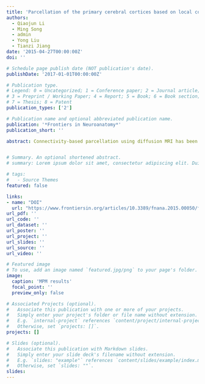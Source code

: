 ```yaml
---
title: 'Parcellation of the primary cerebral cortices based on local connectivity profiles'
authors:
  - Qiaojun Li
  - Ming Song
  - admin
  - Yong Liu
  - Tianzi Jiang
date: '2015-04-27T00:00:00Z'
doi: ''

# Schedule page publish date (NOT publication's date).
publishDate: '2017-01-01T00:00:00Z'

# Publication type.
# Legend: 0 = Uncategorized; 1 = Conference paper; 2 = Journal article;
# 3 = Preprint / Working Paper; 4 = Report; 5 = Book; 6 = Book section;
# 7 = Thesis; 8 = Patent
publication_types: ['2']

# Publication name and optional abbreviated publication name.
publication: '*Frontiers in Neuroanatomy*'
publication_short: ''

abstract: Connectivity-based parcellation using diffusion MRI has been extensively used to parcellate subcortical areas and the association cortex. Connectivity profiles are vital for connectivity-based parcellation. Two categories of connectivity profiles are generally utilized, including global connectivity profiles, in which the connectivity information is from the seed to the whole brain, and long connectivity profiles, in which the connectivity information is from the seed to other brain regions after excluding the seed. However, whether global or long connectivity profiles should be applied in parcellating the primary cortex utilizing connectivity-based parcellation is unclear. Many sources of evidence have indicated that the primary cerebral cortices are composed of structurally and functionally distinct subregions. Because the primary cerebral cortices are rich in local anatomic hierarchical connections and possess high degree of local functional connectivity profiles, we proposed that local connectivity profiles, that is the connectivity information within a seed region of interest, might be used for parcellating the primary cerebral cortices. In this study, the global, long, and local connectivity profiles were separately used to parcellate the bilateral M1, A1, S1, and V1. We found that results using the three profiles were all quite consistent with reported cytoarchitectonic evidence. More importantly, the results using local connectivity profiles showed less inter-subject variability than the results using the other two, a finding which suggests that local connectivity profiles are superior to global and long connectivity profiles for parcellating the primary cerebral cortices. This also implies that, depending on the characteristics of specific areas of the cerebral cortex, different connectivity profiles may need to be adopted to parcellate different areas.


# Summary. An optional shortened abstract.
# summary: Lorem ipsum dolor sit amet, consectetur adipiscing elit. Duis posuere tellus ac convallis placerat. Proin tincidunt magna sed ex sollicitudin condimentum.

# tags:
#   - Source Themes
featured: false

links:
- name: "DOI"
  url: "https://www.frontiersin.org/articles/10.3389/fnana.2015.00050/full"
url_pdf: ''
url_code: ''
url_dataset: ''
url_poster: ''
url_project: ''
url_slides: ''
url_source: ''
url_video: ''

# Featured image
# To use, add an image named `featured.jpg/png` to your page's folder.
image:
  caption: 'MPM results'
  focal_point: ''
  preview_only: false

# Associated Projects (optional).
#   Associate this publication with one or more of your projects.
#   Simply enter your project's folder or file name without extension.
#   E.g. `internal-project` references `content/project/internal-project/index.md`.
#   Otherwise, set `projects: []`.
projects: []

# Slides (optional).
#   Associate this publication with Markdown slides.
#   Simply enter your slide deck's filename without extension.
#   E.g. `slides: "example"` references `content/slides/example/index.md`.
#   Otherwise, set `slides: ""`.
slides:
---
```

